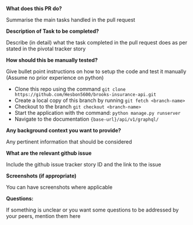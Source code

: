 **What does this PR do?**

Summarise the main tasks handled in the pull request

**Description of Task to be completed?**

Describe (in detail) what the task completed in the pull request does as per stated in the
pivotal tracker story

**How should this be manually tested?**

Give bullet point instructions on how to setup the code and test it manually (Assume no prior experience on python)

- Clone this repo using the command `git clone https://github.com/Hesbon5600/brooks-insurance-api.git`
- Create a local copy of this branch by running `git fetch <branch-name>`
- Checkout to the branch `git checkout <branch-name>`
- Start the application with the command: `python manage.py runserver`
- Navigate to the documentation `{base-url}/api/v1/graphql/`

**Any background context you want to provide?**

Any pertinent information that should be considered

**What are the relevant github issue**

Include the github issue tracker story ID and the link to the issue

**Screenshots (if appropriate)**

You can have screenshots where applicable

**Questions:**

If something is unclear or you want some questions to be addressed by your peers, mention them here
